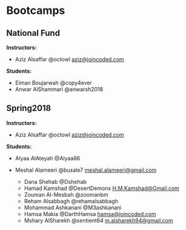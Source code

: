 # Bootcamps

## National Fund
**Instructors:**
  * Aziz Alsaffar @octowl aziz@joincoded.com

**Students:**
  * Eiman Boujarwah @copy4ever
  * Anwar AlShammari @anwarsh2018

## Spring2018
**Instructors:**
  * Aziz Alsaffar @octowl aziz@joincoded.com


**Students:**



* Alyaa AlAteyah @Alyaa86
* Meshal Alameeri @busale7 meshal.alameeri@gmail.com

  * Dana Shehab @Dshehab
  * Hamad Kamshad @DesertDemons H.M.Kamshad@Gmail.com
  * Zouman Al-Mesbah @zoomanbm
  * Reham Alsabbagh @rehamalsabbagh
  * Mohammad Ashkanani @M3ashkanani
  * Hamsa Makia @DarthHamsa hamsa@joincoded.com
  * Mshary AlSharekh @sentient64 m.alsharekh94@gmail.com

